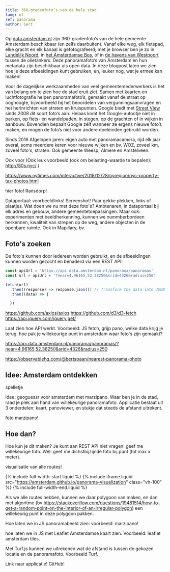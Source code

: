 ```yaml
---
title: 360-gradenfoto’s van de hele stad
lang: nl
ref: panorama
author: bert
---
```


Op [data.amsterdam.nl](https://data.amsterdam.nl/data/panorama/TMX7316060226-000012_pano_0000_004024/?heading=-139&pitch=-22.8) zijn 360-gradenfoto’s van de hele gemeente Amsterdam beschikbaar (en zelfs daarbuiten). Vanaf elke weg, elk fietspad, elke gracht en elk kanaal is gefotografeerd; met je browser ben je zo in [Landelijk Noord](https://data.amsterdam.nl/data/panorama/TMX7315120208-000038_pano_0002_001693/?modus=volledig&heading=44.75&pitch=-25.48), in [het Amsterdamse Bos](https://data.amsterdam.nl/data/panorama/TMX7316010203-000115_pano_0001_001022/?modus=volledig&heading=-106), of in [de havens van Westpoort](https://data.amsterdam.nl/data/panorama/TMX7316010203-000173_pano_0003_000028/?modus=volledig&heading=177&pitch=-9) tussen de olietankers. Deze panoramafoto’s van Amsterdam en hun metadata zijn beschikbaar als open data. In deze blogpost laten we zien hoe je deze afbeeldingen kunt gebruiken, en, leuker nog, wat je ermee kan maken!

Voor de dagelijkse werkzaamheden van veel gemeentemederwerkers is het van belang om te zien hoe de stad eruit ziet. Samen met kaarten en luchtfotografie helpen panoramafoto’s, gemaakt vanaf de straat op ooghoogte, bijvoorbeeld bij het beoordelen van vergunningsaanvragen en het herinrichten van straten en kruispunten. Google biedt met [Street View](https://www.google.com/maps/@52.3885574,4.8901644,3a,60y,185.21h,104.13t/data=!3m6!1e1!3m4!1sg8ZYRrNPP_HV-geiL-RgOg!2e0!7i13312!8i6656) sinds 2008 dit soort foto’s aan. Helaas komt het Google-autootje niet in parken, op fiets- en wandelpaden, in stegen, op de grachten of in wijken in aanbouw. Bovendien bepaalt Google zélf wanneer ze ergens nieuwe foto’s maken, en mogen de foto’s niet voor andere doeleinden gebruikt worden.

Sinds 2016
Afgelopen jaren: eigen auto met panoramacamera, rijd elk jaar overal, soms meerdere keren voor nieuwe wijken en bv. WOZ, zoveel km, zoveel foto's, straten. Ook gemeente Weesp, Almere en Amstelveen.

Ook voor  (Ook leuk voorbeeld (ook om belasting-waarde te bepalen): http://80s.nyc/.)

https://www.nytimes.com/interactive/2018/12/28/nyregion/nyc-property-tax-photos.html


hier foto! Ransdorp!

Dataportaal: voorbeeldlinks! Screenshot! Paar gekke plekken, links of plaatjes.
Wat doen we nu met deze foto's? Ambtenaren, in dataportaal bij elk adres en gebouw, andere gemeentetoepassingen. Maar ook: experimenten met beeldherkenning, kunnen we nummberbordeen herkennen, kwaliteit van strepen op de weg, andere objecten in de openbare ruimte. Ook in Mapillary, bv.

## Foto's zoeken

De foto's kunnen door iedereen worden gebruikt, en de afbeeldingen kunnen worden gezocht en benaderd via een REST API!

```js
const apiUrl = 'https://api.data.amsterdam.nl/panorama/panoramas'
const url = apiUrl + '?near=4.96165,52.38250&srid=4326&radius=250'

fetch(url)
  .then((response) => response.json()) // Transform the data into JSON
  .then((data) => {

  })
```

https://github.com/axios/axios
https://github.com/d3/d3-fetch
https://api.jquery.com/jquery.get/

Laat zien hoe API werkt. Voorbeeld: JS fetch, grijp pano, welke data krijg je terug.
hoe pak je willekeurige punt in amsterdam waar foto's zijn gemaakt?

https://api.data.amsterdam.nl/panorama/panoramas/?near=4.96165,52.38250&srid=4326&radius=250


https://observablehq.com/@bertspaan/nearest-panorama-photo

## Idee: Amsterdam ontdekken

spelletje

Idee: geoguessr voor amsterdam met marzipano. Waar ben je in de stad, raad je plek aan hand van willekeurige panoramafoto. Applicatie bestaat uit 3 onderdelen: kaart, panoviewer, en stukje dat steeds de afstand uitrekent.

foto marzipano!


## Hoe dan?


Hoe kun je dit maken? Je kunt aan REST API niet vragen: geef me willekeurige foto. Wél: geef me dichstbijzijnde foto bij punt (tot max x meter).


visualisatie van alle routes!




{% include full-width-start.liquid %}
{% include iframe.liquid src="https://amsterdam.github.io/panorama-visualization" class="vh-100" %}
{% include full-width-end.liquid %}

Als we alle routes hebben, kunnen we daar polygoon van maken, en dan met algoritme (bv https://stackoverflow.com/questions/19481514/how-to-get-a-random-point-on-the-interior-of-an-irregular-polygon) een willekeurig punt in deze polygoon pakken.

Hoe laten we in JS panoramabeeld zien: voorbeeld: marzipano!

hoe laten we in JS met Leaflet Amsterdamse kaart zien. Voorbeeld: leaflet amsterdam tiles.

Met Turf.js kunnen we uitrekenen wat de afstand is tussen de gekozen locatie en de panoramafoto.
Voorbeeld Turf.

Link naar applicatie! GitHub!
